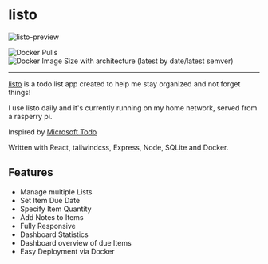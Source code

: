 # listo

![listo-preview](https://user-images.githubusercontent.com/1727349/204873759-09b2cbb5-84b3-42f8-bf84-26a390183b2d.png)

![Docker Pulls](https://img.shields.io/docker/pulls/beakerandjake/listo)
![Docker Image Size with architecture (latest by date/latest semver)](https://img.shields.io/docker/image-size/beakerandjake/listo)

---

[listo](https://beakerandjake.github.io/listo) is a todo list app created to help me stay organized and not forget things! 

I use listo daily and it's currently running on my home network, served from a rasperry pi.

Inspired by [Microsoft Todo](https://todo.microsoft.com/tasks/)

Written with React, tailwindcss, Express, Node, SQLite and Docker. 

## Features
* Manage multiple Lists
* Set Item Due Date
* Specify Item Quantity
* Add Notes to Items
* Fully Responsive
* Dashboard Statistics
* Dashboard overview of due Items
* Easy Deployment via Docker